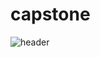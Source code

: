 # capstone
![header](https://capsule-render.vercel.app/api?type=wave&color=auto&height=300&section=header&text=ADAS%20System&fontSize=90)
